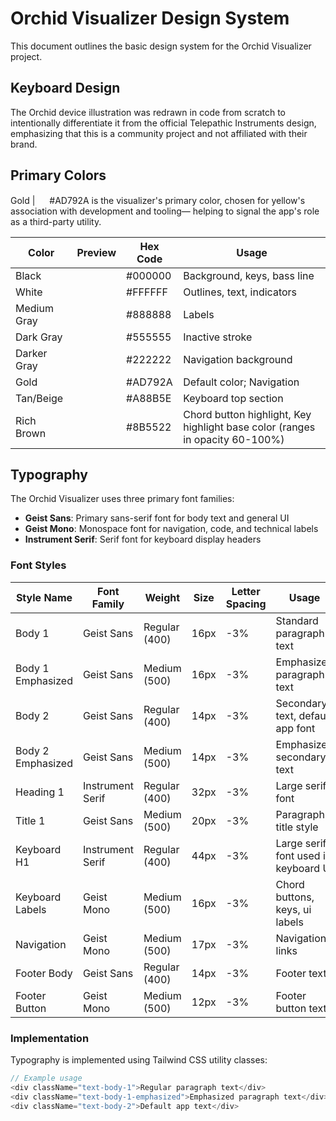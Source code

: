 # Orchid Visualizer Design System

This document outlines the basic design system for the Orchid Visualizer project.

## Keyboard Design

The Orchid device illustration was redrawn in code from scratch to intentionally differentiate it from the official Telepathic Instruments design, emphasizing that this is a community project and not affiliated with their brand.

## Primary Colors

Gold | <img src="https://via.placeholder.com/15/AD792A/AD792A.png" width="15" height="15"> #AD792A is the visualizer's primary color, chosen for yellow's association with development and tooling— helping to signal the app's role as a third-party utility.

| Color | Preview | Hex Code | Usage |
|-------|---------|----------|-------|
| Black | <img src="https://via.placeholder.com/15/000000/000000.png" width="15" height="15"> | #000000 | Background, keys, bass line |
| White | <img src="https://via.placeholder.com/15/FFFFFF/FFFFFF.png" width="15" height="15"> | #FFFFFF | Outlines, text, indicators |
| Medium Gray | <img src="https://via.placeholder.com/15/888888/888888.png" width="15" height="15"> | #888888 | Labels |
| Dark Gray | <img src="https://via.placeholder.com/15/555555/555555.png" width="15" height="15"> | #555555 | Inactive stroke |
| Darker Gray | <img src="https://via.placeholder.com/15/222222/222222.png" width="15" height="15"> | #222222 | Navigation background |
| Gold | <img src="https://via.placeholder.com/15/AD792A/AD792A.png" width="15" height="15"> | #AD792A | Default color; Navigation |
| Tan/Beige | <img src="https://via.placeholder.com/15/A88B5E/A88B5E.png" width="15" height="15"> | #A88B5E | Keyboard top section |
| Rich Brown | <img src="https://via.placeholder.com/15/8B5522/8B5522.png" width="15" height="15"> | #8B5522 | Chord button highlight, Key highlight base color (ranges in opacity 60-100%) |

## Typography

The Orchid Visualizer uses three primary font families:

- **Geist Sans**: Primary sans-serif font for body text and general UI
- **Geist Mono**: Monospace font for navigation, code, and technical labels
- **Instrument Serif**: Serif font for keyboard display headers

### Font Styles

| Style Name | Font Family | Weight | Size | Letter Spacing | Usage |
|------------|------------|--------|------|----------------|-------|
| Body 1 | Geist Sans | Regular (400) | 16px | -3% | Standard paragraph text |
| Body 1 Emphasized | Geist Sans | Medium (500) | 16px | -3% | Emphasized paragraph text |
| Body 2 | Geist Sans | Regular (400) | 14px | -3% | Secondary text, default app font |
| Body 2 Emphasized | Geist Sans | Medium (500) | 14px | -3% | Emphasized secondary text |
| Heading 1 | Instrument Serif | Regular (400) | 32px | -3% | Large serif font |
| Title 1 | Geist Sans | Medium (500) | 20px | -3% | Paragraph title style |
| Keyboard H1 | Instrument Serif | Regular (400) | 44px | -3% | Large serif font used in keyboard UI |
| Keyboard Labels | Geist Mono | Medium (500) | 16px | -3% | Chord buttons, keys, ui labels |
| Navigation | Geist Mono | Medium (500) | 17px | -3% | Navigation links |
| Footer Body | Geist Sans | Regular (400) | 14px | -3% | Footer text |
| Footer Button | Geist Mono | Medium (500) | 12px | -3% | Footer button text |

### Implementation

Typography is implemented using Tailwind CSS utility classes:

```typescript
// Example usage
<div className="text-body-1">Regular paragraph text</div>
<div className="text-body-1-emphasized">Emphasized paragraph text</div>
<div className="text-body-2">Default app text</div>
```

